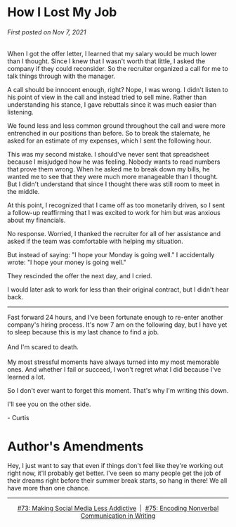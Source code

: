 # How I Lost My Job

###### First posted on Nov 7, 2021

When I got the offer letter, I learned that my salary would be much lower than I thought. Since I knew that I wasn't worth that little, I asked the company if they could reconsider. So the recruiter organized a call for me to talk things through with the manager.

A call should be innocent enough, right? Nope, I was wrong. I didn't listen to his point of view in the call and instead tried to sell mine. Rather than understanding his stance, I gave rebuttals since it was much easier than listening.

We found less and less common ground throughout the call and were more entrenched in our positions than before. So to break the stalemate, he asked for an estimate of my expenses, which I sent the following hour.

This was my second mistake. I should've never sent that spreadsheet because I misjudged how he was feeling. Nobody wants to read numbers that prove them wrong. When he asked me to break down my bills, he wanted me to see that they were much more manageable than I thought. But I didn't understand that since I thought there was still room to meet in the middle.

At this point, I recognized that I came off as too monetarily driven, so I sent a follow-up reaffirming that I was excited to work for him but was anxious about my financials.

No response. Worried, I thanked the recruiter for all of her assistance and asked if the team was comfortable with helping my situation.


But instead of saying: "I hope your Monday is going well."
I accidentally wrote: "I hope your money is going well."


They rescinded the offer the next day, and I cried.

I would later ask to work for less than their original contract, but I didn't hear back.

<hr>

Fast forward 24 hours, and I've been fortunate enough to re-enter another company's hiring process. It's now 7 am on the following day, but I have yet to sleep because this is my last chance to find a job.
<br>
<br>
And I'm scared to death.
<br>
<br>
My most stressful moments have always turned into my most memorable ones. And whether I fail or succeed, I won't regret what I did because I've learned a lot.

So I don't ever want to forget this moment. That's why I'm writing this down.

I'll see you on the other side.

\- Curtis



# Author's Amendments
Hey, I just want to say that even if things don't feel like they're working out right now, it'll probably get better. I've seen so many people get the job of their dreams right before their summer break starts, so hang in there! We all have more than one chance.

<!--START OF FOOTER-->
<hr style="margin-top:9px;height:1px;border: 0;background-image: linear-gradient(to right, rgba(0, 0, 0, 0.0), rgba(0, 0, 0, 0.5),rgba(0, 0, 0, 0.0));">
<!--START OF ISSUE NAVIGATION LINKS-->
<p align="center"><a href='073_making_social_media_less_addictive.md'>#73: Making Social Media Less Addictive</a>&nbsp;&nbsp;|&nbsp;&nbsp;<a href='075_encoding_nonverbal_communication_in_writing.md'>#75: Encoding Nonverbal Communication in Writing</a></p>
<!--START OF ISSUE NAVIGATION LINKS-->
<!--END OF FOOTER-->
